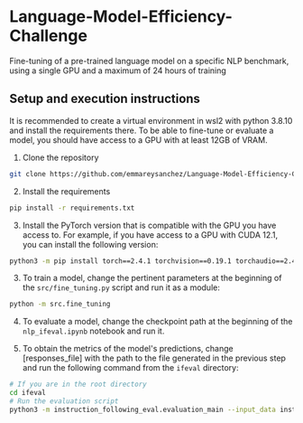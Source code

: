 # Language-Model-Efficiency-Challenge
Fine-tuning of a pre-trained language model on a specific NLP benchmark, using a single GPU and a maximum of 24 hours of training

## Setup and execution instructions
It is recommended to create a virtual environment in wsl2 with python 3.8.10 and install the requirements there. To be able to fine-tune or evaluate a model, you should have access to a GPU with at least 12GB of VRAM.
1. Clone the repository
```bash
git clone https://github.com/emmareysanchez/Language-Model-Efficiency-Challenge.git
```

2. Install the requirements
```bash
pip install -r requirements.txt
```

3. Install the PyTorch version that is compatible with the GPU you have access to. For example, if you have access to a GPU with CUDA 12.1, you can install the following version:
```bash
python3 -m pip install torch==2.4.1 torchvision==0.19.1 torchaudio==2.4.1 --index-url https://download.pytorch.org/whl/test/cu121
```

3. To train a model, change the pertinent parameters at the beginning of the `src/fine_tuning.py` script and run it as a module:
```bash
python -m src.fine_tuning
```

4. To evaluate a model, change the checkpoint path at the beginning of the `nlp_ifeval.ipynb` notebook and run it.

5. To obtain the metrics of the model's predictions, change [responses_file] with the path to the file generated in the previous step and run the following command from the `ifeval` directory:
```bash
# If you are in the root directory
cd ifeval
# Run the evaluation script
python3 -m instruction_following_eval.evaluation_main --input_data instruction_following_eval/data/input_data.jsonl --input_response_data [responses_file] --output_dir instruction_following_eval/data/evaluation_results
```
